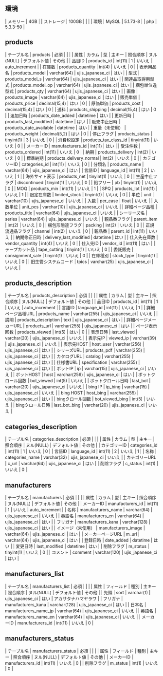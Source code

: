 ## 環境

| メモリー | 4GB |
| ストレージ | 100GB |
|  |
| 環境 | MySQL | 5.1.73-8 |
| php | 5.3.3-50 |

## products

| テーブル名 | products | 必須 |
|  |
| 属性 | カラム | 型 | 主キー | 照合順序 | ヌル(NULL) | デフォルト値 | その他 |
| 品目ID | products_id | int(11) | 1 | いいえ | auto_increment |
| 在庫数 | products_quantity | int(4) | いいえ | 0 |
| 表示用品名 | products_model | varchar(64) | ujis_japanese_ci | はい |
| 型式 | products_model_s | varchar(64) | ujis_japanese_ci | はい |
| 関連品取得用型式 | products_model_op | varchar(64) | ujis_japanese_ci | はい |
| 梱包単位違型式 | products_qty | varchar(64) | ujis_japanese_ci | はい |
| 画像 | products_image | varchar(64) | ujis_japanese_ci | はい |
| 販売単価 | products_price | decimal(15,4) | はい | 0 |
| 原価単価 | products_cost | decimal(15,4) | はい | 0 |
| 送料 | products_shipping | decimal(15,4) | はい | 0 |
| 追加日時 | products_date_added | datetime | はい |
| 更新日時 | products_last_modified | datetime | はい |
| 販売中止日時 | products_date_available | datetime | はい |
| 重量（未使用） | products_weight | decimal(5,2) | はい | 0 |
| 停止フラグ | products_status | tinyint(1) | 3 | いいえ | 0 |
| 消費税設定 | products_tax_class_id | tinyint(11) | いいえ | 0 |
| メーカーID | manufacturers_id | int(11) | はい |
| 受注件数 | products_ordered | int(11) | いいえ | 0 |
| 納期 | products_delivery | int(2) | いいえ | 0 |
| 標準納期 | products_delivery_normal | int(2) | いいえ | 0 |
| カテゴリーID | categories_id | int(11) | いいえ | 0 |
| 分類名 | products_name | varchar(64) | ujis_japanese_ci | はい |
| 言語ID | language_id | int(11) | 2 | いいえ | 1 |
| 海外サイト表示 | products_net | tinyint(1) | いいえ | 0 |
| 生産中止フラグ | discontinued | tinyint(1) | いいえ | 0 |
| 鉛フリー | pb | tinyint(1) | いいえ | 0 |
| MOQ | products_min | int(11) | いいえ | 1 |
| SPQ | products_lot | int(11) | いいえ | 1 |
| 限定在庫数 | limited_stock | tinyint(1) | いいえ | 0 |
| 単位 | unit | varchar(10) | ujis_japanese_ci | いいえ |
| 入数 | per_case | float | いいえ |
| 入数単位 | unit_pcs | varchar(10) | ujis_japanese_ci | いいえ |
| 詳細ページ品種 | products_title | varchar(64) | ujis_japanese_ci | いいえ |
| シーリーズ名 | series | varchar(64) | ujis_japanese_ci | いいえ |
| 親品番フラグ | parent_item | int(2) | いいえ | 0 |
| 梱包形態違フラグ | packing | int(2) | いいえ | 0 |
| 正規流通品フラグ | channel | int(2) | いいえ | 0 |
| 親品番 | parent_id | int(11) | いいえ |
| 納期修正日時 | delivery_last_modified | datetime | はい |
| 仕入先在庫数 | vendor_quantity | int(4) | いいえ | 0 |
| 仕入先ID | vendor_id | int(11) | はい |
| テープカット品 | tape_cutting | tinyint(1) | いいえ | 0 |
| 委託販売 | consignment_sale | tinyint(1) | いいえ | 0 |
| 在庫種別 | stock_type | tinyint(1) | いいえ | 0 |
| 旧生管システムコード | tpics | varchar(25) | ujis_japanese_ci | いいえ |

## products_description

| テーブル名 | products_description | 必須 |
|  |
| 属性 | カラム | 型 | 主キー | 照合順序 | ヌル(NULL) | デフォルト値 | その他 |
| 品目ID | products_id | int(11) | 1 | いいえ | auto_increment |
| 言語ID | language_id | int(11) | いいえ | 1 |
| 詳細ページ品種URL | products_name | varchar(255) | ujis_japanese_ci | いいえ |
| 説明 | products_description | text | ujis_japanese_ci | はい |
| 詳細ページメーカーURL | products_url | varchar(255) | ujis_japanese_ci | はい |
| ページ表示回数 | products_viewed | int(5) | はい | 0 |
| 表示日時 | last_viewed | varchar(20) | ujis_japanese_ci | いいえ |
| 表示先IP | viewed_ip | varchar(39) | ujis_japanese_ci | いいえ |
| 表示先HOST | host_user | varchar(256) | ujis_japanese_ci | はい |
| シリーズURL | products_pdf | varchar(255) | ujis_japanese_ci | はい |
| カタログURL | catalog | varchar(255) | ujis_japanese_ci | はい |
| 仕様書URL | specification | varchar(255) | ujis_japanese_ci | はい |
| ボットIP | ip | varchar(15) | ujis_japanese_ci | いいえ |
| ボットHOST | host | varchar(256) | ujis_japanese_ci | はい |
| ボットクロール回数 | bot_viewed | int(5) | いいえ |
| ボットクロール日時 | last_bot | varchar(20) | ujis_japanese_ci | いいえ |
| bing IP | ip_bing | varchar(15) | ujis_japanese_ci | いいえ |
| bing HOST | host_bing | varchar(255) | ujis_japanese_ci | はい |
| bingクロール回数 | bot_viewed_bing | int(5) | いいえ |
| bingクロール日時 | last_bot_bing | varchar(20) | ujis_japanese_ci | いいえ |

## categories_description

| テーブル名 | categories_description | 必須 |
|  |
| 属性 | カラム | 型 | 主キー | 照合順序 | ヌル(NULL) | デフォルト値 | その他 |
| カテゴリーID | categories_id | int(11) | 1 | いいえ | 0 |
| 言語ID | language_id | int(11) | 2 | いいえ | 1 |
| 名称 | categories_name | varchar(32) | ujis_japanese_ci | いいえ |
| カテゴリーURL | c_url | varchar(64) | ujis_japanese_ci | はい |
| 削除フラグ | c_status | int(1) | いいえ | 0 |

## manufacturers

| テーブル名 | manufacturers | 必須 |
|  |
| 属性 | カラム | 型 | 主キー | 照合順序 | ヌル(NULL) | デフォルト値 | その他 |
| メーカーID | manufacturers_id | int(11) | 1 | いいえ | auto_increment |
| 名称 | manufacturers_name | varchar(64) | ujis_japanese_ci | いいえ |
| 英語名 | manufacturers_en | varchar(64) | ujis_japanese_ci | はい |
| フリガナ | manufacturers_kana | varchar(128) | ujis_japanese_ci | はい |
| イメージ（未使用） | manufacturers_image | varchar(64) | ujis_japanese_ci | はい |
| メーカーページURL | m_url | varchar(64) | ujis_japanese_ci | はい |
| 登録日時 | date_added | datetime | はい |
| 変更日時 | last_modified | datetime | はい |
| 削除フラグ | m_status | tinyint(1) | いいえ | 0 |
| コメント | comment | varchar(120) | ujis_japanese_ci | はい |

## manufacturers_list

| テーブル名 | manufacturers_list | 必須 |
|  |
| 属性 | フィールド | 種別 | 主キー | 照合順序 | ヌル(NULL) | デフォルト値 | その他 |
| 先頭 | sort | varchar(1) | ujis_japanese_ci | はい | アカサタナハマヤラワ |
| フリガナ | manufacturers_kana | varchar(128) | ujis_japanese_ci | はい |
| 日本名 | manufacturers_name_jp | varchar(64) | ujis_japanese_ci | いいえ |
| 英語名 | manufacturers_name_en | varchar(64) | ujis_japanese_ci | いいえ |
| メーカーID | manufacturers_id | int(11) | いいえ | 0 |

## manufacturers_status

| テーブル名 | manufacturers_status | 必須 |
|  |
| 属性 | フィールド | 種別 | 主キー | 照合順序 | ヌル(NULL) | デフォルト値 | その他 |
| メーカーID | manufacturers_id | int(11) | いいえ | 0 |
| 削除フラグ | m_status | int(1) | いいえ | 0 |

